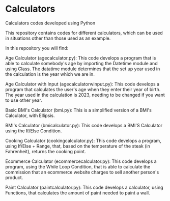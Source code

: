 # Calculators
Calculators codes developed using Python

This repository contains codes for different calculators, which can be used in situations other than those used as an example.

In this repository you will find:

Age Calculator (agecalculator.py): This code develops a program that is able to calculate somebody's age by importing the Datetime module and using Class. The datatime module determines that the set up year used in the calculation is the year which we are in.

Age Calculator with Input (agecalculatorwinput.py): This code develops a program that calculates the user's age when they enter their year of birth. The year used in the calculation is 2023, needing to be changed if you want to use other year.

Basic BMI's Calculator (bmi.py): This is a simplified version of a BMI's Calculator, with Ellipsis.

BMI's Calculator (bmicalculator.py): This code develops a BMI'S Calculator using the If/Else Condition.

Cooking Calculator (cookingcalculator.py): This code develops a program, using If/Else + Range, that, based on the temperature of the steak (in Fahrenheit), returns the cooking point.

Ecommerce Calculator (ecommercecalculator.py): This code develops a program, using the While Loop Condition, that is able to calculate the commission that an ecommerce website charges to sell another person's product.

Paint Calculator (paintcalculator.py): This code develops a calculator, using Functions, that calculates the amount of paint needed to paint a wall.
